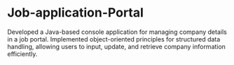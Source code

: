# Job-application-Portal
Developed a Java-based console application for managing company details in a job portal. Implemented object-oriented principles for structured data handling, allowing users to input, update, and retrieve company information efficiently.
